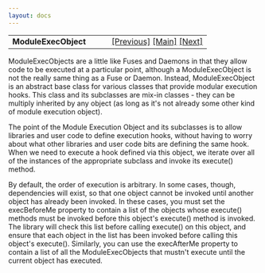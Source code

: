 ```yaml
---
layout: docs
---
```

<table width="100%" data-border="0" data-cellspacing="0"
data-cellpadding="3" data-bgcolor="#C0C0C0">
<colgroup>
<col style="width: 50%" />
<col style="width: 50%" />
</colgroup>
<tbody>
<tr>
<td style="text-align: left;"><strong>ModuleExecObject<br />
</strong></td>
<td style="text-align: right;"><a
href="onetimepromptdaemon.html">[Previous]</a> <a
href="generalintroduction.html">[Main]</a> <a
href="initobject.html">[Next]</a></td>
</tr>
</tbody>
</table>

  
ModuleExecObjects are a little like Fuses and Daemons in that they allow
code to be executed at a particular point, although a ModuleExecObject
is not the really same thing as a Fuse or Daemon. Instead,
ModuleExecObject is an abstract base class for various classes that
provide modular execution hooks. This class and its subclasses are
mix-in classes - they can be multiply inherited by any object (as long
as it's not already some other kind of module execution object).  
  
The point of the Module Execution Object and its subclasses is to allow
libraries and user code to define execution hooks, without having to
worry about what other libraries and user code bits are defining the
same hook. When we need to execute a hook defined via this object, we
iterate over all of the instances of the appropriate subclass and invoke
its execute() method.  
  
By default, the order of execution is arbitrary. In some cases, though,
dependencies will exist, so that one object cannot be invoked until
another object has already been invoked. In these cases, you must set
the execBeforeMe property to contain a list of the objects whose
execute() methods must be invoked before this object's execute() method
is invoked. The library will check this list before calling execute() on
this object, and ensure that each object in the list has been invoked
before calling this object's execute(). Similarly, you can use the
execAfterMe property to contain a list of all the ModuleExecObjects that
mustn't execute until the current object has executed.  
  

